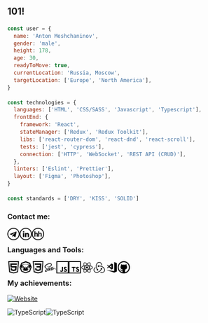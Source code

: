 ## 101!

```javascript
const user = {
  name: 'Anton Meshchaninov',
  gender: 'male',
  height: 178,
  age: 30,
  readyToMove: true,
  currentLocation: 'Russia, Moscow',
  targetLocation: ['Europe', 'North America'],
}

const technologies = {
  languages: ['HTML', 'CSS/SASS', 'Javascript', 'Typescript'],
  frontEnd: {
    framework: 'React',
    stateManager: ['Redux', 'Redux Toolkit'],
    libs: ['react-router-dom', 'react-dnd', 'react-scroll'],
    tests: ['jest', 'cypress'],
    connection: ['HTTP', 'WebSocket', 'REST API (CRUD)'],
  },
  linters: ['Eslint', 'Prettier'],
  layout: ['Figma', 'Photoshop'],
}

const standards = ['DRY', 'KISS', 'SOLID']
```

### Contact me:

[<img align="left" alt="Telegram" height="28px" src="icons/Telegram.svg" />][telegram]

[<img align="left" alt="LinkedIn" height="28px" src="icons/LinkedIn.svg" />][linkedin]

[<img align="left" alt="HeadHunter" height="28px" src="icons/HH.svg" />][hh]

<br />

### Languages and Tools:

[<img align="left" alt="HTML5" height="28px" src="icons/HTML.svg" />][github]

[<img align="left" alt="Pug" height="28px" src="icons/PUG.svg" />][github]

[<img align="left" alt="CSS3" height="28px" src="icons/CSS.svg" />][github]

[<img align="left" alt="Sass" height="28px" src="icons/Sass.svg" />][github]

[<img align="left" alt="JavaScript" height="28px" src="icons/JS.svg" />][github]

[<img align="left" alt="TypeScript" height="28px" src="icons/TS.svg" />][github]

[<img align="left" alt="React" height="28px" src="icons/React.svg" />][github]

[<img align="left" alt="Redux" height="28px" src="icons/Redux.svg" />][github]

[<img align="left" alt="Visual Studio Code" height="28px" cursor="default" src="icons/VSCode.svg" />][github]

[<img align="left" alt="GitHub" height="28px" src="icons/Github.svg" />][github]

<br />

### My achievements:

[![Website](https://www.codewars.com/users/HunterM7/badges/large)](https://www.codewars.com/users/HunterM7/)

[<img align="left" alt="TypeScript" height="160px" src="https://github-readme-stats.vercel.app/api?username=hunterm7&show_icons=true&theme=dark" />][github]

[<img align="left" alt="TypeScript" height="160px" src="https://github-readme-stats.vercel.app/api/top-langs/?username=hunterm7&hide_progress=true&theme=dark" />][github]

[telegram]: https://t.me/HunterM7
[linkedin]: https://www.linkedin.com/in/anton-meshchaninov/
[hh]: https://hh.ru/resume/dcbb2513ff0b3521630039ed1f4e49706b5745
[github]: https://github.com/HunterM7
